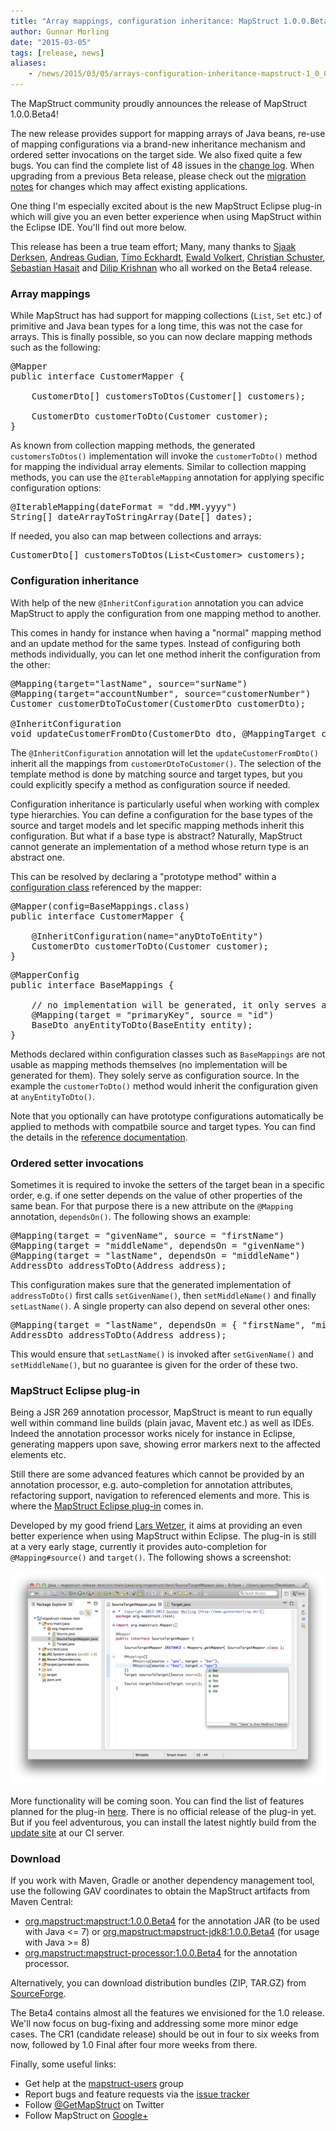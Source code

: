 ```yaml
---
title: "Array mappings, configuration inheritance: MapStruct 1.0.0.Beta4 released"
author: Gunnar Morling
date: "2015-03-05"
tags: [release, news]
aliases:
    - /news/2015/03/05/arrays-configuration-inheritance-mapstruct-1_0_0_Beta4.html
---
```


The MapStruct community proudly announces the release of MapStruct 1.0.0.Beta4!

The new release provides support for mapping arrays of Java beans, re-use of mapping configurations via a brand-new inheritance mechanism and ordered setter invocations on the target side. We also fixed quite a few bugs. You can find the complete list of 48 issues in the [change log](https://github.com/mapstruct/mapstruct/issues?q=milestone%3A1.0.0.Beta4). When upgrading from a previous Beta release, please check out the [migration notes](https://github.com/mapstruct/mapstruct/wiki/Migration-notes) for changes which may affect existing applications.

One thing I'm especially excited about is the new MapStruct Eclipse plug-in which will give you an even better experience when using MapStruct within the Eclipse IDE. You'll find out more below.

This release has been a true team effort; Many, many thanks to [Sjaak Derksen](https://github.com/sjaakd/), [Andreas Gudian](https://github.com/agudian), [Timo Eckhardt](https://github.com/timoe), [Ewald Volkert](https://github.com/eforest), [Christian Schuster](https://github.com/chschu), [Sebastian Hasait](https://github.com/shasait) and [Dilip Krishnan](https://github.com/dilipkrish) who all worked on the Beta4 release.

### Array mappings

While MapStruct has had support for mapping collections (`List`, `Set` etc.) of primitive and Java bean types for a long time, this was not the case for arrays. This is finally possible, so you can now declare mapping methods such as the following:

<pre class="prettyprint linenums">
@Mapper
public interface CustomerMapper {

    CustomerDto[] customersToDtos(Customer[] customers);

    CustomerDto customerToDto(Customer customer);
}
</pre>

As known from collection mapping methods, the generated `customersToDtos()` implementation will invoke the `customerToDto()` method for mapping the individual array elements. Similar to collection mapping methods, you can use the `@IterableMapping` annotation for applying specific configuration options:

<pre class="prettyprint linenums">
@IterableMapping(dateFormat = "dd.MM.yyyy")
String[] dateArrayToStringArray(Date[] dates);
</pre>

If needed, you also can map between collections and arrays:

<pre class="prettyprint linenums">
CustomerDto[] customersToDtos(List&lt;Customer&gt; customers);
</pre>

### Configuration inheritance

With help of the new `@InheritConfiguration` annotation you can advice MapStruct to apply the configuration from one mapping method to another.

This comes in handy for instance when having a "normal" mapping method and an update method for the same types. Instead of configuring both methods individually, you can let one method inherit the configuration from the other:

<pre class="prettyprint linenums">
@Mapping(target="lastName", source="surName")
@Mapping(target="accountNumber", source="customerNumber")
Customer customerDtoToCustomer(CustomerDto customerDto);

@InheritConfiguration
void updateCustomerFromDto(CustomerDto dto, @MappingTarget customer);
</pre>

The `@InheritConfiguration` annotation will let the `updateCustomerFromDto()` inherit all the mappings from `customerDtoToCustomer()`. The selection of the template method is done by matching source and target types, but you could explicitly specify a method as configuration source if needed.

Configuration inheritance is particularly useful when working with complex type hierarchies. You can define a configuration for the base types of the source and target models and let specific mapping methods inherit this configuration. But what if a base type is abstract? Naturally, MapStruct cannot generate an implementation of a method whose return type is an abstract one.

This can be resolved by declaring a "prototype method" within a [configuration class](/documentation/#section-shared-config) referenced by the mapper:

<pre class="prettyprint linenums">
@Mapper(config=BaseMappings.class)
public interface CustomerMapper {

    @InheritConfiguration(name="anyDtoToEntity")
    CustomerDto customerToDto(Customer customer);
}
</pre>

<pre class="prettyprint linenums">
@MapperConfig
public interface BaseMappings {

    // no implementation will be generated, it only serves as configuration source
    @Mapping(target = "primaryKey", source = "id")
    BaseDto anyEntityToDto(BaseEntity entity);
}
</pre>

Methods declared within configuration classes such as `BaseMappings` are not usable as mapping methods themselves (no implementation will be generated for them). They solely serve as configuration source. In the example the `customerToDto()` method would inherit the configuration given at `anyEntityToDto()`.

Note that you optionally can have prototype configurations automatically be applied to methods with compatbile source and target types. You can find the details in the [reference documentation](/documentation/#section-inherit-config).

### Ordered setter invocations

Sometimes it is required to invoke the setters of the target bean in a specific order, e.g. if one setter depends on the value of other properties of the same bean. For that purpose there is a new attribute on the `@Mapping` annotation, `dependsOn()`. The following shows an example:

<pre class="prettyprint linenums">
@Mapping(target = "givenName", source = "firstName")
@Mapping(target = "middleName", dependsOn = "givenName")
@Mapping(target = "lastName", dependsOn = "middleName")
AddressDto addressToDto(Address address);
</pre>

This configuration makes sure that the generated implementation of `addressToDto()` first calls `setGivenName()`, then `setMiddleName()` and finally `setLastName()`. A single property can also depend on several other ones:

<pre class="prettyprint linenums">
@Mapping(target = "lastName", dependsOn = { "firstName", "middleName"})
AddressDto addressToDto(Address address);
</pre>

This would ensure that `setLastName()` is invoked after `setGivenName()` and `setMiddleName()`, but no guarantee is given for the order of these two.

### MapStruct Eclipse plug-in

Being a JSR 269 annotation processor, MapStruct is meant to run equally well within command line builds (plain javac, Mavent etc.) as well as IDEs. Indeed the annotation processor works nicely for instance in Eclipse, generating mappers upon save, showing error markers next to the affected elements etc.

Still there are some advanced features which cannot be provided by an annotation processor, e.g. auto-completion for annotation attributes, refactoring support, navigation to referenced elements and more. This is where the [MapStruct Eclipse plug-in](https://github.com/mapstruct/mapstruct-eclipse/) comes in.

Developed by my good friend [Lars Wetzer](https://github.com/larswetzer), it aims at providing an even better experience when using MapStruct within Eclipse. The plug-in is still at a very early stage, currently it provides auto-completion for `@Mapping#source()` and `target()`. The following shows a screenshot:

<div style="text-align:center">
    <img src="/images/mapstruct-eclipse-plugin.png" style="padding-bottom: 3px;"/>
</div>

More functionality will be coming soon. You can find the list of features planned for the plug-in [here](https://github.com/mapstruct/mapstruct-eclipse/issues). There is no official release of the plug-in yet. But if you feel adventurous, you can install the latest nightly build from the [update site](https://mapstruct.ci.cloudbees.com/job/mapstruct-eclipse/lastSuccessfulBuild/artifact/org.mapstruct.eclipse.repository/target/repository/) at our CI server.

### Download

If you work with Maven, Gradle or another dependency management tool, use the following GAV coordinates to obtain the MapStruct artifacts from Maven Central:

* [org.mapstruct:mapstruct:1.0.0.Beta4](http://search.maven.org/#artifactdetails&#124;org.mapstruct&#124;mapstruct&#124;1.0.0.Beta4&#124;jar) for the annotation JAR (to be used with Java <= 7) or [org.mapstruct:mapstruct-jdk8:1.0.0.Beta4](http://search.maven.org/#artifactdetails&#124;org.mapstruct&#124;mapstruct-jdk8&#124;1.0.0.Beta4&#124;jar) (for usage with Java >= 8)
* [org.mapstruct:mapstruct-processor:1.0.0.Beta4](http://search.maven.org/#artifactdetails&#124;org.mapstruct&#124;mapstruct-processor&#124;1.0.0.Beta4&#124;jar) for the annotation processor.

Alternatively, you can download distribution bundles (ZIP, TAR.GZ) from [SourceForge](http://sourceforge.net/projects/mapstruct/files/1.0.0.Beta4/).

The Beta4 contains almost all the features we envisioned for the 1.0 release. We'll now focus on bug-fixing and addressing some more minor edge cases. The CR1 (candidate release) should be out in four to six weeks from now, followed by 1.0 Final after four more weeks from there.

Finally, some useful links:

* Get help at the [mapstruct-users](https://groups.google.com/forum/?fromgroups#!forum/mapstruct-users) group
* Report bugs and feature requests via the [issue tracker](https://github.com/mapstruct/mapstruct/issues)
* Follow [@GetMapStruct](https://twitter.com/GetMapStruct) on Twitter
* Follow MapStruct on [Google+](https://plus.google.com/u/0/118070742567787866481/posts)
